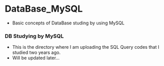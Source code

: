 # DataBase_MySQL
* Basic concepts of DataBase studing by using MySQL 


### DB Studying by MySQL 
* This is the directory where I am uploading the SQL Query codes that I studied two years ago.
* Will be updated later...

